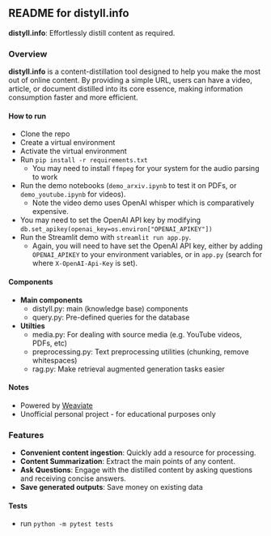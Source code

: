 ## README for distyll.info
**distyll.info**: Effortlessly distill content as required.

### Overview
**distyll.info** is a content-distillation tool designed to help you make the most out of online content. By providing a simple URL, users can have a video, article, or document distilled into its core essence, making information consumption faster and more efficient.

#### How to run
- Clone the repo
- Create a virtual environment
- Activate the virtual environment
- Run `pip install -r requirements.txt`
    - You may need to install `ffmpeg` for your system for the audio parsing to work
- Run the demo notebooks (`demo_arxiv.ipynb` to test it on PDFs, or `demo_youtube.ipynb` for videos).
    - Note the video demo uses OpenAI whisper which is comparatively expensive.
- You may need to set the OpenAI API key by modifying `db.set_apikey(openai_key=os.environ["OPENAI_APIKEY"])`
- Run the Streamlit demo with `streamlit run app.py`. 
    - Again, you will need to have set the OpenAI API key, either by adding `OPENAI_APIKEY` to your environment variables, or in `app.py` (search for where `X-OpenAI-Api-Key` is set).

#### Components

- **Main components**
    - distyll.py: main (knowledge base) components
    - query.py: Pre-defined queries for the database
- **Utilties**
    - media.py: For dealing with source media (e.g. YouTube videos, PDFs, etc)
    - preprocessing.py: Text preprocessing utilities (chunking, remove whitespaces)
    - rag.py: Make retrieval augmented generation tasks easier

#### Notes
- Powered by [Weaviate](https://www.weaviate.io)
- Unofficial personal project - for educational purposes only

### Features
- **Convenient content ingestion**: Quickly add a resource for processing.
- **Content Summarization**: Extract the main points of any content.
- **Ask Questions**: Engage with the distilled content by asking questions and receiving concise answers.
- **Save generated outputs**: Save money on existing data

#### Tests
- run `python -m pytest tests`
